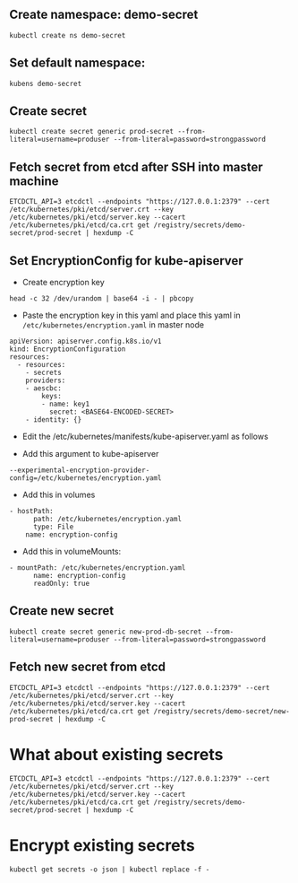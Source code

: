 ## Create namespace: demo-secret
```
kubectl create ns demo-secret
```

## Set default namespace: 
```
kubens demo-secret
```

## Create secret
```
kubectl create secret generic prod-secret --from-literal=username=produser --from-literal=password=strongpassword
```

## Fetch secret from etcd after SSH into master machine
```
ETCDCTL_API=3 etcdctl --endpoints "https://127.0.0.1:2379" --cert /etc/kubernetes/pki/etcd/server.crt --key /etc/kubernetes/pki/etcd/server.key --cacert /etc/kubernetes/pki/etcd/ca.crt get /registry/secrets/demo-secret/prod-secret | hexdump -C
```

## Set EncryptionConfig for kube-apiserver

- Create encryption key
```
head -c 32 /dev/urandom | base64 -i - | pbcopy
```

- Paste the encryption key in this yaml and place this yaml in `/etc/kubernetes/encryption.yaml` in master node
```
apiVersion: apiserver.config.k8s.io/v1
kind: EncryptionConfiguration
resources:
  - resources:
    - secrets
    providers:
    - aescbc:
        keys:
        - name: key1
          secret: <BASE64-ENCODED-SECRET>
    - identity: {}
```

-  Edit the /etc/kubernetes/manifests/kube-apiserver.yaml as follows

-  Add this argument to kube-apiserver
```
--experimental-encryption-provider-config=/etc/kubernetes/encryption.yaml
```

- Add this in volumes
```
- hostPath:
      path: /etc/kubernetes/encryption.yaml
      type: File
    name: encryption-config
```

- Add this in volumeMounts:
```
- mountPath: /etc/kubernetes/encryption.yaml
      name: encryption-config
      readOnly: true
```

## Create new secret
```
kubectl create secret generic new-prod-db-secret --from-literal=username=produser --from-literal=password=strongpassword
```

## Fetch new secret from etcd
```
ETCDCTL_API=3 etcdctl --endpoints "https://127.0.0.1:2379" --cert /etc/kubernetes/pki/etcd/server.crt --key /etc/kubernetes/pki/etcd/server.key --cacert /etc/kubernetes/pki/etcd/ca.crt get /registry/secrets/demo-secret/new-prod-secret | hexdump -C
```

# What about existing secrets
```
ETCDCTL_API=3 etcdctl --endpoints "https://127.0.0.1:2379" --cert /etc/kubernetes/pki/etcd/server.crt --key /etc/kubernetes/pki/etcd/server.key --cacert /etc/kubernetes/pki/etcd/ca.crt get /registry/secrets/demo-secret/prod-secret | hexdump -C
```

# Encrypt existing secrets
```
kubectl get secrets -o json | kubectl replace -f -
```
